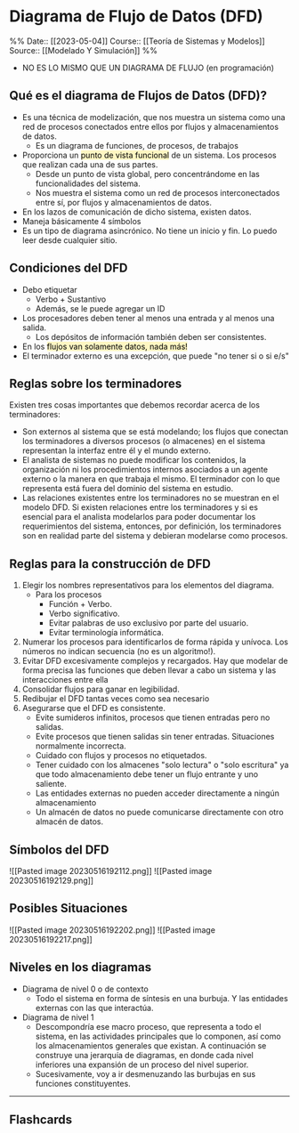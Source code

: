 # Diagrama de Flujo de Datos (DFD)

%%
Date:: [[2023-05-04]]
Course:: [[Teoría de Sistemas y Modelos]]
Source:: [[Modelado Y Simulación]]
%%

- NO ES LO MISMO QUE UN DIAGRAMA DE FLUJO (en programación)

## Qué es el diagrama de Flujos de Datos (DFD)?
- Es una técnica de modelización, que nos muestra un sistema como una red de procesos conectados entre ellos por flujos y almacenamientos de datos.
	- Es un diagrama de funciones, de procesos, de trabajos
- Proporciona un <mark style="background: #FFF3A3A6;">punto de vista funcional</mark> de un sistema. Los procesos que realizan cada una de sus partes.
	- Desde un punto de vista global, pero concentrándome en las funcionalidades del sistema.
	- Nos muestra el sistema como un red de procesos interconectados entre sí, por flujos y almacenamientos de datos.
- En los lazos de comunicación de dicho sistema, existen datos.
- Maneja básicamente 4 símbolos
- Es un tipo de diagrama asincrónico. No tiene un inicio y fin. Lo puedo leer desde cualquier sitio.

## Condiciones del DFD
- Debo etiquetar
	- Verbo + Sustantivo
	- Además, se le puede agregar un ID
- Los procesadores deben tener al menos una entrada y al menos una salida.
	- Los depósitos de información también deben ser consistentes. 
- En los <mark style="background: #FFF3A3A6;">flujos van solamente datos, nada más!</mark>
- El terminador externo es una excepción, que puede "no tener si o si e/s"

## Reglas sobre los terminadores
Existen tres cosas importantes que debemos recordar acerca de los terminadores:  
- Son externos al sistema que se está modelando; los flujos que conectan los terminadores a diversos procesos (o almacenes) en el sistema representan la interfaz entre él y el mundo externo.
- El analista de sistemas no puede modificar los contenidos, la organización ni los procedimientos internos asociados a un agente externo o la manera en que trabaja el mismo. El terminador con lo que representa está fuera del dominio del sistema en estudio. 
- Las relaciones existentes entre los terminadores no se muestran en el modelo DFD. Si existen relaciones entre los terminadores y si es esencial para el analista modelarlos para poder documentar los requerimientos del sistema, entonces, por definición, los terminadores son en realidad parte del sistema y debieran modelarse como procesos.

## Reglas para la construcción de DFD
1. Elegir los nombres representativos para los elementos del diagrama.
	- Para los procesos 
		- Función + Verbo.
		- Verbo significativo.
		- Evitar palabras de uso exclusivo por parte del usuario.
		- Evitar terminología informática.
2. Numerar los procesos para identificarlos de forma rápida y unívoca. Los números no indican secuencia (no es un algoritmo!).
3. Evitar DFD excesivamente complejos y recargados. Hay que modelar de forma precisa las funciones que deben llevar a cabo un sistema y las interacciones entre ella
4. Consolidar flujos para ganar en legibilidad.
5. Redibujar el DFD tantas veces como sea necesario
6. Asegurarse que el DFD es consistente. 
	- Evite sumideros infinitos, procesos que tienen entradas pero no salidas.
	- Evite procesos que tienen salidas sin tener entradas. Situaciones normalmente incorrecta.
	- Cuidado con flujos y procesos no etiquetados.
	- Tener cuidado con los almacenes "solo lectura" o "solo escritura" ya que todo almacenamiento debe tener un flujo entrante y uno saliente.
	- Las entidades externas no pueden acceder directamente a ningún almacenamiento
	- Un almacén de datos no puede comunicarse directamente con otro almacén de datos.



## Símbolos del DFD

![[Pasted image 20230516192112.png]]
![[Pasted image 20230516192129.png]]


## Posibles Situaciones
  
  ![[Pasted image 20230516192202.png]]
  ![[Pasted image 20230516192217.png]]



## Niveles en los diagramas

- Diagrama de nivel 0 o de contexto
	- Todo el sistema en forma de síntesis en una burbuja. Y las entidades externas con las que interactúa.
- Diagrama de nivel 1
	- Descompondría ese macro proceso, que representa a todo el sistema, en las actividades principales que lo componen, así como los almacenamientos generales que existan. A continuación se construye una jerarquía de diagramas, en donde cada nivel inferiores una expansión de un proceso del nivel superior.
	- Sucesivamente, voy a ir desmenuzando las burbujas en sus funciones constituyentes.




___
## Flashcards